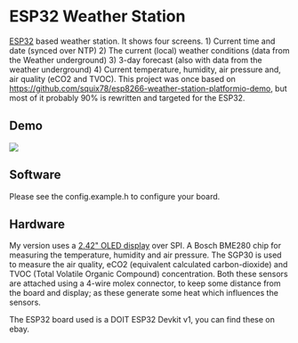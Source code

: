 # ESP32 Weather Station

[ESP32](https://www.espressif.com/en/products/hardware/esp32/overview) based weather station. It shows four screens. 1) Current time and date (synced over NTP) 2) The current (local) weather conditions (data from the Weather underground) 3) 3-day forecast (also with data from the weather underground) 4) Current temperature, humidity, air pressure and, air quality (eCO2 and TVOC). This project was once based on https://github.com/squix78/esp8266-weather-station-platformio-demo, but most of it probably 90% is rewritten and targeted for the ESP32.

## Demo
[![](http://img.youtube.com/vi/XPXsWYJnScY/0.jpg)](http://www.youtube.com/watch?v=XPXsWYJnScY "demo video")
## Software

Please see the config.example.h to configure your board.

## Hardware

My version uses a [2.42" OLED display](https://www.ebay.com/itm/SPI-2-42-OLED-128x64-Graphic-OLED-Module-Display-Arduino-PIC-AVR-Multi-wii/162156495387?ssPageName=STRK%3AMEBIDX%3AIT&_trksid=p2060353.m2749.l2649) over SPI. A Bosch BME280 chip for measuring the temperature, humidity and air pressure. The SGP30 is used to measure the air quality, eCO2 (equivalent calculated carbon-dioxide) and TVOC (Total Volatile Organic Compound) concentration. Both these sensors are attached using a 4-wire molex connector, to keep some distance from the board and display; as these generate some heat which influences the sensors.

The ESP32 board used is a DOIT ESP32 Devkit v1, you can find these on ebay.